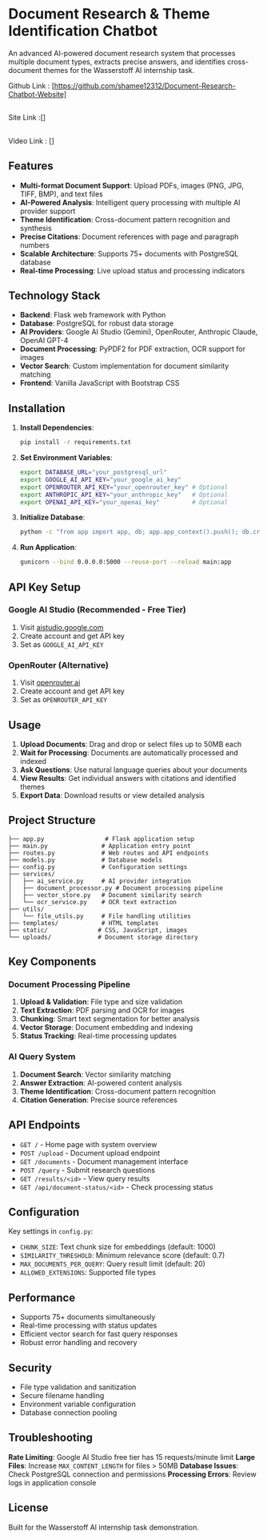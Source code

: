 # Document Research & Theme Identification Chatbot
An advanced AI-powered document research system that processes multiple document types, extracts precise answers, and identifies cross-document themes for the Wasserstoff AI internship task.

Github Link : [https://github.com/shamee12312/Document-Research-Chatbot-Website]
##
Site Link :[]
##
Video Link : []

## Features

- **Multi-format Document Support**: Upload PDFs, images (PNG, JPG, TIFF, BMP), and text files
- **AI-Powered Analysis**: Intelligent query processing with multiple AI provider support
- **Theme Identification**: Cross-document pattern recognition and synthesis
- **Precise Citations**: Document references with page and paragraph numbers
- **Scalable Architecture**: Supports 75+ documents with PostgreSQL database
- **Real-time Processing**: Live upload status and processing indicators

## Technology Stack

- **Backend**: Flask web framework with Python
- **Database**: PostgreSQL for robust data storage
- **AI Providers**: Google AI Studio (Gemini), OpenRouter, Anthropic Claude, OpenAI GPT-4
- **Document Processing**: PyPDF2 for PDF extraction, OCR support for images
- **Vector Search**: Custom implementation for document similarity matching
- **Frontend**: Vanilla JavaScript with Bootstrap CSS

## Installation

1. **Install Dependencies**:
   ```bash
   pip install -r requirements.txt
   ```

2. **Set Environment Variables**:
   ```bash
   export DATABASE_URL="your_postgresql_url"
   export GOOGLE_AI_API_KEY="your_google_ai_key"
   export OPENROUTER_API_KEY="your_openrouter_key" # Optional
   export ANTHROPIC_API_KEY="your_anthropic_key"   # Optional
   export OPENAI_API_KEY="your_openai_key"         # Optional
   ```

3. **Initialize Database**:
   ```bash
   python -c "from app import app, db; app.app_context().push(); db.create_all()"
   ```

4. **Run Application**:
   ```bash
   gunicorn --bind 0.0.0.0:5000 --reuse-port --reload main:app
   ```

## API Key Setup

### Google AI Studio (Recommended - Free Tier)
1. Visit [aistudio.google.com](https://aistudio.google.com)
2. Create account and get API key
3. Set as `GOOGLE_AI_API_KEY`

### OpenRouter (Alternative)
1. Visit [openrouter.ai](https://openrouter.ai)
2. Create account and get API key
3. Set as `OPENROUTER_API_KEY`

## Usage

1. **Upload Documents**: Drag and drop or select files up to 50MB each
2. **Wait for Processing**: Documents are automatically processed and indexed
3. **Ask Questions**: Use natural language queries about your documents
4. **View Results**: Get individual answers with citations and identified themes
5. **Export Data**: Download results or view detailed analysis

## Project Structure

```
├── app.py                 # Flask application setup
├── main.py               # Application entry point
├── routes.py             # Web routes and API endpoints
├── models.py             # Database models
├── config.py             # Configuration settings
├── services/
│   ├── ai_service.py     # AI provider integration
│   ├── document_processor.py # Document processing pipeline
│   ├── vector_store.py   # Document similarity search
│   └── ocr_service.py    # OCR text extraction
├── utils/
│   └── file_utils.py     # File handling utilities
├── templates/            # HTML templates
├── static/              # CSS, JavaScript, images
└── uploads/             # Document storage directory
```

## Key Components

### Document Processing Pipeline
1. **Upload & Validation**: File type and size validation
2. **Text Extraction**: PDF parsing and OCR for images
3. **Chunking**: Smart text segmentation for better analysis
4. **Vector Storage**: Document embedding and indexing
5. **Status Tracking**: Real-time processing updates

### AI Query System
1. **Document Search**: Vector similarity matching
2. **Answer Extraction**: AI-powered content analysis
3. **Theme Identification**: Cross-document pattern recognition
4. **Citation Generation**: Precise source references

## API Endpoints

- `GET /` - Home page with system overview
- `POST /upload` - Document upload endpoint
- `GET /documents` - Document management interface
- `POST /query` - Submit research questions
- `GET /results/<id>` - View query results
- `GET /api/document-status/<id>` - Check processing status

## Configuration

Key settings in `config.py`:
- `CHUNK_SIZE`: Text chunk size for embeddings (default: 1000)
- `SIMILARITY_THRESHOLD`: Minimum relevance score (default: 0.7)
- `MAX_DOCUMENTS_PER_QUERY`: Query result limit (default: 20)
- `ALLOWED_EXTENSIONS`: Supported file types

## Performance

- Supports 75+ documents simultaneously
- Real-time processing with status updates
- Efficient vector search for fast query responses
- Robust error handling and recovery

## Security

- File type validation and sanitization
- Secure filename handling
- Environment variable configuration
- Database connection pooling

## Troubleshooting

**Rate Limiting**: Google AI Studio free tier has 15 requests/minute limit
**Large Files**: Increase `MAX_CONTENT_LENGTH` for files > 50MB
**Database Issues**: Check PostgreSQL connection and permissions
**Processing Errors**: Review logs in application console

## License

Built for the Wasserstoff AI internship task demonstration.
